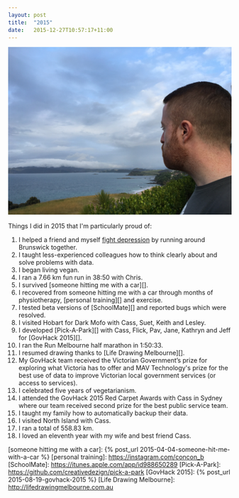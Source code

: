 ```yaml
---
layout: post
title:  "2015"
date:   2015-12-27T10:57:17+11:00
---
```


![2015](2015-12-23.jpeg)

Things I did in 2015 that I'm particularly proud of:

1. I helped a friend and myself [fight depression][] by running around Brunswick together.
1. I taught less-experienced colleagues how to think clearly about and solve problems with data.
1. I began living vegan.
1. I ran a 7.66 km fun run in 38:50 with Chris.
1. I survived [someone hitting me with a car][].
1. I recovered from someone hitting me with a car through months of physiotherapy, [personal training][] and exercise.
1. I tested beta versions of [SchoolMate][] and reported bugs which were resolved.
1. I visited Hobart for Dark Mofo with Cass, Suet, Keith and Lesley.
1. I developed [Pick-A-Park][] with Cass, Flick, Pav, Jane, Kathryn and Jeff for [GovHack 2015][].
1. I ran the Run Melbourne half marathon in 1:50:33.
1. I resumed drawing thanks to [Life Drawing Melbourne][].
1. My GovHack team received the Victorian Government’s prize for exploring what Victoria has to offer and MAV Technology's prize for the best use of data to improve Victorian local government services (or access to services).
1. I celebrated five years of vegetarianism.
1. I attended the GovHack 2015 Red Carpet Awards with Cass in Sydney where our team received second prize for the best public service team.
1. I taught my family how to automatically backup their data.
1. I visited North Island with Cass.
1. I ran a total of 558.83 km.
1. I loved an eleventh year with my wife and best friend Cass.

[fight depression]: http://christhorpe.net/writing/2015/11/28/status-update
[someone hitting me with a car]: {% post_url 2015-04-04-someone-hit-me-with-a-car %}
[personal training]: https://instagram.com/concon_b
[SchoolMate]: https://itunes.apple.com/app/id988650289
[Pick-A-Park]: https://github.com/creativedezign/pick-a-park
[GovHack 2015]: {% post_url 2015-08-19-govhack-2015 %}
[Life Drawing Melbourne]: http://lifedrawingmelbourne.com.au

